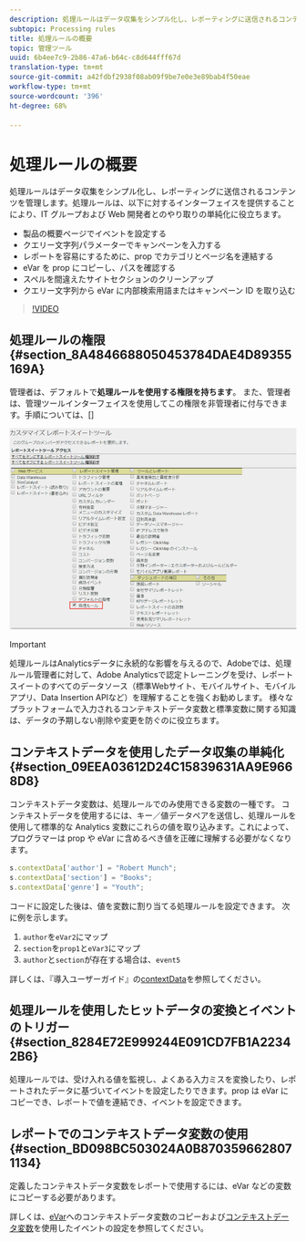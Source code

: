 ```yaml
---
description: 処理ルールはデータ収集をシンプル化し、レポーティングに送信されるコンテンツを管理します。
subtopic: Processing rules
title: 処理ルールの概要
topic: 管理ツール
uuid: 6b4ee7c9-2b86-47a6-b64c-c8d644fff67d
translation-type: tm+mt
source-git-commit: a42fdbf2938f08ab09f9be7e0e3e89bab4f50eae
workflow-type: tm+mt
source-wordcount: '396'
ht-degree: 68%

---
```



# 処理ルールの概要

処理ルールはデータ収集をシンプル化し、レポーティングに送信されるコンテンツを管理します。処理ルールは、以下に対するインターフェイスを提供することにより、IT グループおよび Web 開発者とのやり取りの単純化に役立ちます。

* 製品の概要ページでイベントを設定する
* クエリー文字列パラメーターでキャンペーンを入力する
* レポートを容易にするために、prop でカテゴリとページ名を連結する
* eVar を prop にコピーし、パスを確認する
* スペルを間違えたサイトセクションのクリーンアップ
* クエリー文字列から eVar に内部検索用語またはキャンペーン ID を取り込む

>[!VIDEO](https://video.tv.adobe.com/v/26124/?quality=12&learn=on)

## 処理ルールの権限{#section_8A4846688050453784DAE4D89355169A}

管理者は、デフォルトで&#x200B;**処理ルールを使用する権限を持ちます**。 また、管理者は、管理ツールインターフェイスを使用してこの権限を非管理者に付与できます。手順については、[]

![](assets/processing-rules.png)

>[!IMPORTANT]
>
>処理ルールはAnalyticsデータに永続的な影響を与えるので、Adobeでは、処理ルール管理者に対して、Adobe Analyticsで認定トレーニングを受け、レポートスイートのすべてのデータソース（標準Webサイト、モバイルサイト、モバイルアプリ、Data Insertion APIなど）を理解することを強くお勧めします。 様々なプラットフォームで入力されるコンテキストデータ変数と標準変数に関する知識は、データの予期しない削除や変更を防ぐのに役立ちます。

## コンテキストデータを使用したデータ収集の単純化  {#section_09EEA03612D24C15839631AA9E9668D8}

コンテキストデータ変数は、処理ルールでのみ使用できる変数の一種です。 コンテキストデータを使用するには、キー／値データペアを送信し、処理ルールを使用して標準的な Analytics 変数にこれらの値を取り込みます。これによって、プログラマーは prop や eVar に含めるべき値を正確に理解する必要がなくなります。

```js
s.contextData['author'] = "Robert Munch";
s.contextData['section'] = "Books";
s.contextData['genre'] = "Youth";
```

コードに設定した後は、値を変数に割り当てる処理ルールを設定できます。 次に例を示します。

1. `author`を`eVar2`にマップ
2. `section`を`prop1`と`eVar3`にマップ
3. `author`と`section`が存在する場合は、`event5`

詳しくは、『導入ユーザーガイド』の[contextData](/help/implement/vars/page-vars/contextdata.md)を参照してください。

## 処理ルールを使用したヒットデータの変換とイベントのトリガー {#section_8284E72E999244E091CD7FB1A22342B6}

処理ルールでは、受け入れる値を監視し、よくある入力ミスを変換したり、レポートされたデータに基づいてイベントを設定したりできます。prop は eVar にコピーでき、レポートで値を連結でき、イベントを設定できます。

## レポートでのコンテキストデータ変数の使用  {#section_BD098BC503024A0B8703596628071134}

定義したコンテキストデータ変数をレポートで使用するには、eVar などの変数にコピーする必要があります。

詳しくは、[eVar](processing-rules-examples/processing-rules-copy-context-data.md)へのコンテキストデータ変数のコピーおよび[コンテキストデータ変数](/help/admin/admin/c-processing-rules/processing-rules-examples/processing-rules-copy-context-data-event.md)を使用したイベントの設定を参照してください。
